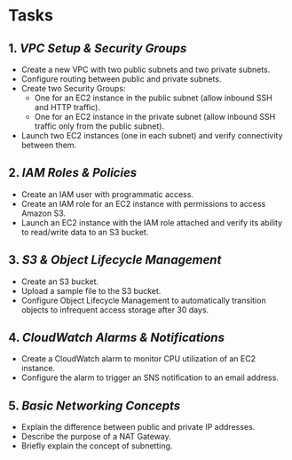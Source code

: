 # Tasks
## 1. *VPC Setup & Security Groups*
- Create a new VPC with two public subnets and two private subnets.
- Configure routing between public and private subnets.
- Create two Security Groups:
  - One for an EC2 instance in the public subnet (allow inbound SSH and HTTP traffic).
  - One for an EC2 instance in the private subnet (allow inbound SSH traffic only from the public subnet).
- Launch two EC2 instances (one in each subnet) and verify connectivity between them.

## 2. *IAM Roles & Policies*
- Create an IAM user with programmatic access.
- Create an IAM role for an EC2 instance with permissions to access Amazon S3.
- Launch an EC2 instance with the IAM role attached and verify its ability to read/write data to an S3 bucket.

## 3. *S3 & Object Lifecycle Management*
- Create an S3 bucket.
- Upload a sample file to the S3 bucket.
- Configure Object Lifecycle Management to automatically transition objects to infrequent access storage after 30 days.

## 4. *CloudWatch Alarms & Notifications*
- Create a CloudWatch alarm to monitor CPU utilization of an EC2 instance.
- Configure the alarm to trigger an SNS notification to an email address.

## 5. *Basic Networking Concepts*
- Explain the difference between public and private IP addresses.
- Describe the purpose of a NAT Gateway.
- Briefly explain the concept of subnetting.
